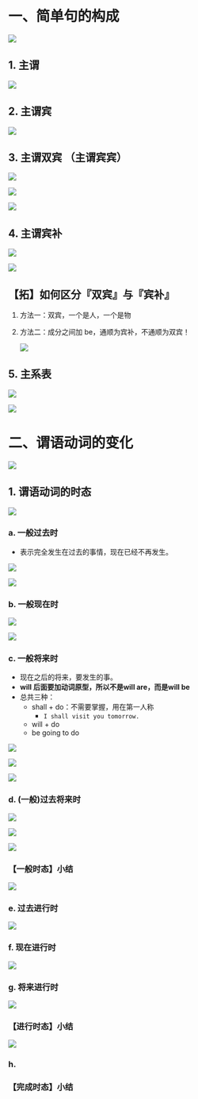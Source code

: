 

# 一、简单句的构成

![](images/1-1-001.JPG)

## 1. 主谓

![](images/1-1-003.png)



## 2. 主谓宾

![](images/1-1-004.png)



## 3. 主谓双宾 （主谓宾宾）

![](images/1-1-005.png)

![](images/1-1-006.png)

![](images/1-1-010.png)



## 4. 主谓宾补

![](images/1-1-007.png)

![](images/1-1-008.png)



## 【拓】如何区分『双宾』与『宾补』

1. 方法一：双宾，一个是人，一个是物

2. 方法二：成分之间加 be，通顺为宾补，不通顺为双宾！

    ![](images/1-1-009.png)



## 5. 主系表

![](images/1-1-002.JPG)

![](images/1-1-011.png)



# 二、谓语动词的变化

![](images/1-2-001.png)



## 1. 谓语动词的时态

![](images/1-2-002.png)



### a. 一般过去时

* 表示完全发生在过去的事情，现在已经不再发生。

![](images/1-2-003.png)

![](images/1-2-004.png)



### b. 一般现在时

![](images/1-2-005.png)

![](images/1-2-006.png)



### c. 一般将来时

* 现在之后的将来，要发生的事。
* **will 后面要加动词原型，所以不是will are，而是will be**
* 总共三种：
    * shall + do：不需要掌握，用在第一人称
        * `I shall visit you tomorrow.`
    * will + do
    * be going to do

![](images/1-2-007.png)

![](images/1-2-008.png)

![](images/1-2-009.png)



### d. (一般)过去将来时

![](images/1-2-010.png)

![](images/1-2-011.png)

![](images/1-2-012.png)



### 【一般时态】小结

![](images/1-2-013.png)







### e. 过去进行时

![](images/1-2-014.png)



### f. 现在进行时

![](images/1-2-015.png)



### g. 将来进行时

![](images/1-2-016.png)



### 【进行时态】小结

![](images/1-2-017.png)



### h. 









### 【完成时态】小结



































































